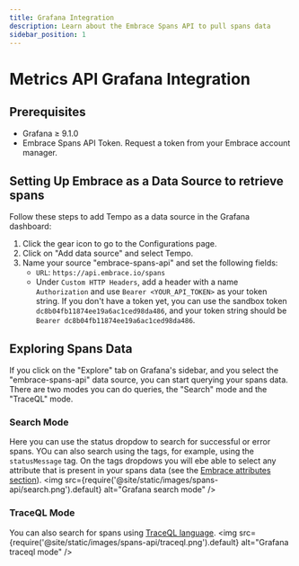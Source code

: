 ```yaml
---
title: Grafana Integration
description: Learn about the Embrace Spans API to pull spans data 
sidebar_position: 1
---
```


# Metrics API Grafana Integration

## Prerequisites

- Grafana ≥ 9.1.0
- Embrace Spans API Token. Request a token from your Embrace account manager.

## Setting Up Embrace as a Data Source to retrieve spans

Follow these steps to add Tempo as a data source in the Grafana dashboard:
1. Click the gear icon to go to the Configurations page.
2. Click on "Add data source" and select Tempo.
3. Name your source "embrace-spans-api" and set the following fields:
    - `URL`: `https://api.embrace.io/spans`
    - Under `Custom HTTP Headers`, add a header with a name `Authorization` and use `Bearer <YOUR_API_TOKEN>` as your token string. If you don't have a token yet, you can use the sandbox token `dc8b04fb11874ee19a6ac1ced98da486`, and your token string should be `Bearer dc8b04fb11874ee19a6ac1ced98da486`.

## Exploring Spans Data

If you click on the "Explore" tab on Grafana's sidebar, and you select the "embrace-spans-api" data source, you can start querying your spans data.
There are two modes you can do queries, the "Search" mode and the "TraceQL" mode.

### Search Mode
Here you can use the status dropdow to search for successful or error spans.
YOu can also search using the tags, for example, using the `statusMessage` tag. On the tags dropdows you will ebe able to 
select any attribute that is present in your spans data (see the [Embrace attributes section](/spans-api/index#Embrace-Attributes)).
<img src={require('@site/static/images/spans-api/search.png').default} alt="Grafana search mode" />


### TraceQL Mode
You can also search for spans using [TraceQL language](https://grafana.com/docs/tempo/latest/traceql/#query-with-traceql).
<img src={require('@site/static/images/spans-api/traceql.png').default} alt="Grafana traceql mode" />